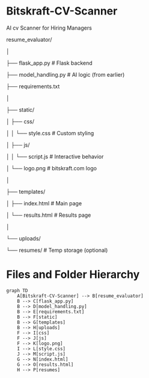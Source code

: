 # Bitskraft-CV-Scanner
AI cv Scanner for Hiring Managers

resume_evaluator/

│

├── flask_app.py                     # Flask backend

├── model_handling.py                # AI logic (from earlier)

├── requirements.txt

│

├── static/

│   ├── css/

│   │   └── style.css              # Custom styling

│   ├── js/

│   │   └── script.js              # Interactive behavior

│   └── logo.png                   # bitskraft.com logo

│

├── templates/

│   ├── index.html                 # Main page

│   └── results.html               # Results page

│

└── uploads/

   └── resumes/                   # Temp storage (optional)


# Files and Folder Hierarchy
```mermaid
graph TD
    A[Bitskraft-CV-Scanner] --> B[resume_evaluator]
    B --> C[flask_app.py]
    B --> D[model_handling.py]
    B --> E[requirements.txt]
    B --> F[static]
    B --> G[templates]
    B --> H[uploads]
    F --> I[css]
    F --> J[js]
    F --> K[logo.png]
    I --> L[style.css]
    J --> M[script.js]
    G --> N[index.html]
    G --> O[results.html]
    H --> P[resumes]
```


